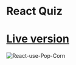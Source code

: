 # React Quiz

# <a href="https://react-quiz-challange.netlify.app/">Live version</a>
![React-use-Pop-Corn](public/react-quiz.gif)
